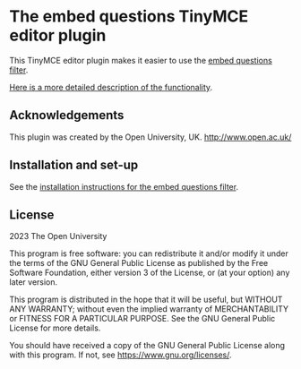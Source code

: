 # The embed questions TinyMCE editor plugin

This TinyMCE editor plugin makes it easier to use the [embed questions filter](https://moodle.org/plugins/filter_embedquestion).

[Here is a more detailed description of the functionality](https://github.com/moodleou/moodle-filter_embedquestion/blob/master/internaldoc/functionality.txt).


## Acknowledgements

This plugin was created by the Open University, UK. http://www.open.ac.uk/


## Installation and set-up

See the [installation instructions for the embed questions filter](https://github.com/moodleou/moodle-filter_embedquestion/blob/master/readme.md).


## License ##

2023 The Open University

This program is free software: you can redistribute it and/or modify it under
the terms of the GNU General Public License as published by the Free Software
Foundation, either version 3 of the License, or (at your option) any later
version.

This program is distributed in the hope that it will be useful, but WITHOUT ANY
WARRANTY; without even the implied warranty of MERCHANTABILITY or FITNESS FOR A
PARTICULAR PURPOSE.  See the GNU General Public License for more details.

You should have received a copy of the GNU General Public License along with
this program.  If not, see <https://www.gnu.org/licenses/>.
